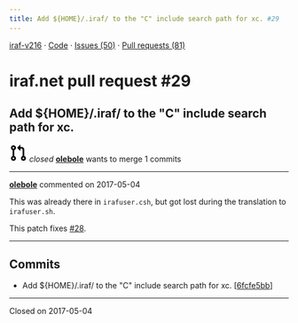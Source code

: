 ```yaml
---
title: Add ${HOME}/.iraf/ to the "C" include search path for xc. #29
---
```


[iraf-v216](/iraf-v216) · [Code](https://github.com/iraf-community/iraf/tree/iraf-v216) · [Issues (50)](/iraf-v216/issues) · [Pull requests (81)](/iraf-v216/issues/pulls)

# iraf.net pull request #29
## Add ${HOME}/.iraf/ to the "C" include search path for xc.
![closed](git-pull-request.svg) *closed* **[olebole](https://github.com/olebole)** wants to merge 1 commits

- - - -

**[olebole](https://github.com/olebole)** commented on 2017-05-04

This was already there in `irafuser.csh`, but got lost during the translation to `irafuser.sh`.  
  
This patch fixes [#28](https://iraf-community.github.io/iraf-v216/issues/28).
- - - -

## Commits

* Add ${HOME}/.iraf/ to the "C" include search path for xc. [[6fcfe5bb](https://github.com/iraf-community/iraf/commit/6fcfe5bb8dc6412a01b6e017b5f73c19c98e4243)]

- - - -

Closed on 2017-05-04
